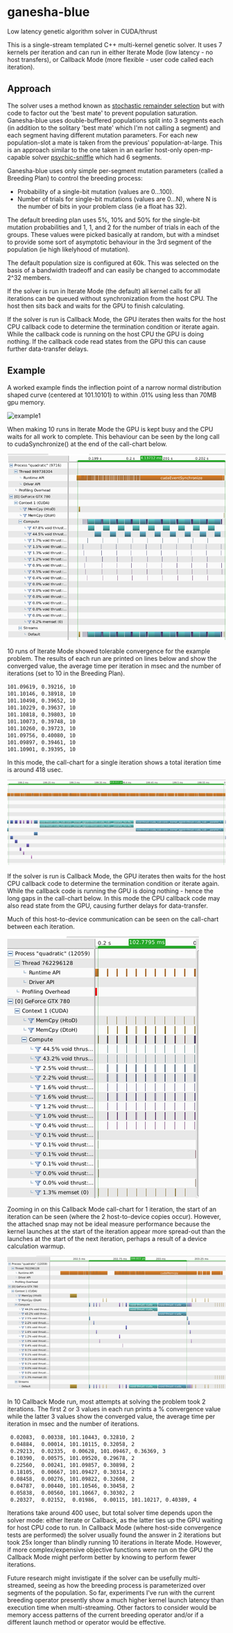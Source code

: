 # ganesha-blue
Low latency genetic algorithm solver in CUDA/thrust

This is a single-stream templated C++ multi-kernel genetic solver. It uses
 7 kernels per iteration and can run in either Iterate Mode (low latency - no host transfers),
 or Callback Mode (more flexible - user code called each iteration).

## Approach

The solver uses a method known as
 [stochastic remainder selection](https://en.wikipedia.org/wiki/Stochastic_universal_sampling) but
 with code to factor out the 'best mate' to prevent population saturation. Ganesha-blue uses double-buffered populations
 split into 3 segments each (in addition to the solitary 'best mate'
 which I'm not calling a segment) and each segment having different mutation parameters. For each new
 population-slot a mate is taken from the previous' population-at-large. This is an approach similar
 to the one taken in an earlier host-only open-mp-capable solver
 [psychic-sniffle](https://github.com/orthopteroid/psychic-sniffle) which had 6 segments.
 
Ganesha-blue uses only simple per-segment mutation parameters (called a Breeding Plan)
 to control the breeding process:
 
* Probability of a single-bit mutation (values are 0...100).
* Number of trials for single-bit mutations (values are 0...N), where N is the number
 of bits in your problem class (ie a float has 32).
 
The default breeding plan uses 5%, 10% and 50% for the single-bit mutation probabilities
 and 1, 1, and 2 for the number of trials in each of the groups. These values were picked
 basically at random, but with a mindset to provide some sort of asymptotic behaviour in
 the 3rd segment of the population (ie high likelyhood of mutation).

The default population size is configured at 60k. This was selected on the basis of a
 bandwidth tradeoff and can easily be changed to accommodate 2^32 members.
 
If the solver is run in Iterate Mode (the default) all kernel calls for all iterations can be queued
 without synchronization from the host CPU. The host then sits back and waits for the GPU to finish
 calculating.
 
If the solver is run is Callback Mode, the GPU iterates then waits for the host CPU callback
 code to determine the termination condition or iterate again. While the callback code is
 running on the host CPU the GPU is doing nothing. If the callback code read states from the
 GPU this can cause further data-transfer delays.

## Example

A worked example finds the inflection point of a narrow normal distribution shaped
 curve (centered at 101.10101) to within .01% using less than 70MB gpu memory.

![example1](analysis/plot-example1.png)

When making 10 runs in Iterate Mode the GPU is kept busy and the CPU waits for all work to
 complete. This behaviour can be seen by the long call to cudaSynchronize() at the end of the
 call-chart below. 

![Full timeline - Iterate Mode](analysis/end-to-end-iter.png)

10 runs of Iterate Mode showed tolerable convergence for the example problem. The results of each run are
 printed on lines below and show the converged
 value, the average time per iteration in msec and the number of iterations (set to 10 in the
 Breeding Plan).
 
 ```
 101.09619, 0.39216, 10
 101.10146, 0.38918, 10
 101.10498, 0.39652, 10
 101.10229, 0.39637, 10
 101.10818, 0.39803, 10
 101.10073, 0.39748, 10
 101.10260, 0.39723, 10
 101.09756, 0.40080, 10
 101.09897, 0.39461, 10
 101.10901, 0.39395, 10
 ```

In this mode, the call-chart for a single iteration shows a total iteration
 time is around 418 usec.
 
![Single Iteration - Iterate Mode](analysis/one-iteration-iter.png)

If the solver is run is Callback Mode, the GPU iterates then waits for the host CPU callback
 code to determine the termination condition or iterate again. While the callback code is
 running the GPU is doing nothing - hence the long gaps in the call-chart below. In this mode
 the CPU callback code may also read state from the GPU, causing further delays for data-transfer.


 Much of this host-to-device communication can be seen on the call-chart between each iteration.

![Full Timeline - Callback Mode](analysis/end-to-end-check.png)

Zooming in on this Callback Mode call-chart for 1 iteration, the start of
 an iteration can be seen (where the 2 host-to-device copies occur). However, the attached snap
 may not be ideal measure performance because the kernel launches at the start of the
 iteration appear more spread-out than the launches at the start of the next
 iteration, perhaps a result of a device calculation warmup.

![Single Iteration - Check Mode](analysis/one-iteration-check.png)

In 10 Callback Mode run, most attempts at solving the problem took 2 iterations. The first
 2 or 3 values in each run prints a % convergence value while the latter 3
 values show the converged value, the average time per iteration in msec and the number of iterations.  

```
 0.02083,  0.00338, 101.10443, 0.32810, 2
 0.04884,  0.00014, 101.10115, 0.32058, 2
 0.29213,  0.02335,  0.00628, 101.09467, 0.36369, 3
 0.10390,  0.00575, 101.09520, 0.29678, 2
 0.22560,  0.00241, 101.09857, 0.30898, 2
 0.18105,  0.00667, 101.09427, 0.30314, 2
 0.08458,  0.00276, 101.09822, 0.32608, 2
 0.04787,  0.00440, 101.10546, 0.30458, 2
 0.05838,  0.00560, 101.10667, 0.30302, 2
 0.20327,  0.02152,  0.01986,  0.00115, 101.10217, 0.40389, 4
```

  Iterations take around 400 usec, but total solver time depends upon the solver mode: either Iterate or
 Callback, as the latter ties up the GPU waiting for host CPU code to run.
 In Callback Mode (where host-side convergence tests are
 performed) the solver usually found the answer in 2 iterations but took 25x longer than blindly running
 10 iterations in Iterate Mode. However, if more complex/expensive objective functions were run on the GPU the
 Callback Mode might perform better by knowing to perform fewer iterations.

Future research might invistigate if the solver can be usefully multi-streamed, seeing as how the
 breeding process is parameterized over segments of the population. So far, experiments I've run with
 the current breeding operator presently show a much higher kernel
 launch latency than execution time when multi-streaming. Other factors to consider would be memory access patterns
 of the current breeding operator and/or if a different launch method or operator would be effective.
